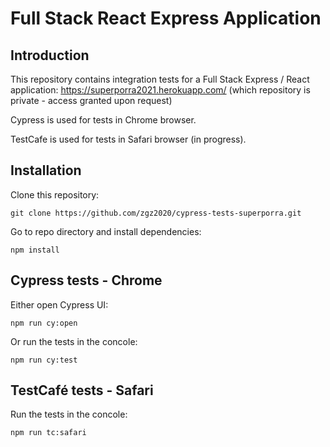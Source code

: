 # Full Stack React Express Application

## Introduction
This repository contains integration tests for a Full Stack Express / React application: https://superporra2021.herokuapp.com/ (which repository is private - access granted upon request)

Cypress is used for tests in Chrome browser.

TestCafe is used for tests in Safari browser (in progress).
  

## Installation
Clone this repository:
```
git clone https://github.com/zgz2020/cypress-tests-superporra.git
```

Go to repo directory and install dependencies:
```
npm install
```

## Cypress tests - Chrome
Either open Cypress UI:

```
npm run cy:open
```

Or run the tests in the concole:

```
npm run cy:test
```

## TestCafé tests - Safari
Run the tests in the concole:

```
npm run tc:safari
```
